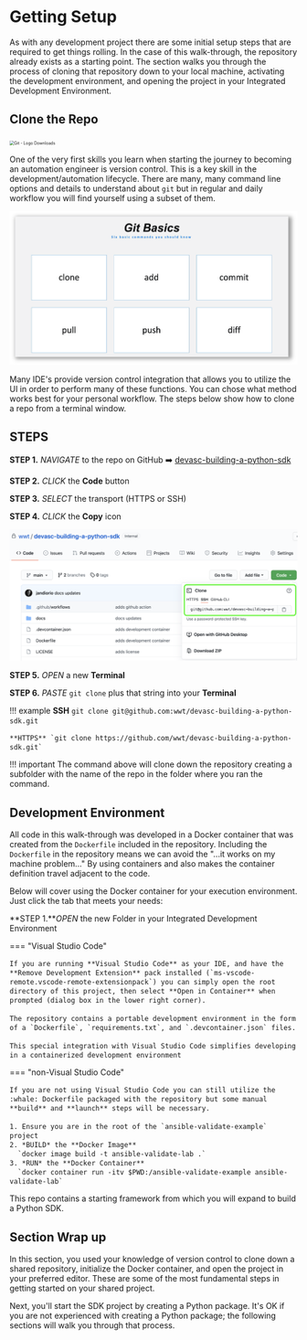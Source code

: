 # Getting Setup

As with any development project there are some initial setup steps that are required to get things rolling.  In the case of this walk-through, the repository already exists as a starting point.  The section walks you through the process of cloning that repository down to your local machine, activating the development environment, and opening the project in your Integrated Development Environment.	

## Clone the Repo

<img src="https://git-scm.com/images/logos/downloads/Git-Logo-1788C.png" alt="Git - Logo Downloads" style="zoom:50%;" />

One of the very first skills you learn when starting the journey to becoming an automation engineer is version control. This is a key skill in the development/automation lifecycle.  There are many, many command line options and details to understand about `git` but in regular and daily workflow you will find yourself using a subset of them. 

![git_basics_6_commands.png](_images/git_basics_6_commands.png)

Many IDE's provide version control integration that allows you to utilize the UI in order to perform many of these functions.  You can chose what method works best for your personal workflow.  The steps below show how to clone a repo from a terminal window.

## STEPS

**STEP 1.** *NAVIGATE* to the repo on GitHub :arrow_right: [devasc-building-a-python-sdk](https://github.com/wwt/devasc-building-a-python-sdk)

**STEP 2.** *CLICK* the **Code** button 

**STEP 3.** *SELECT* the transport (HTTPS or SSH)

**STEP 4.** *CLICK* the **Copy** icon

![Git Download URL](_images/repo_code.png)

**STEP 5.** *OPEN* a new **Terminal**

**STEP 6.** *PASTE* `git clone` plus that string into your **Terminal**

!!! example
    **SSH** `git clone git@github.com:wwt/devasc-building-a-python-sdk.git`
    

    **HTTPS** `git clone https://github.com/wwt/devasc-building-a-python-sdk.git`

!!! important
    The command above will clone down the repository creating a subfolder with the name of the repo in the folder where you ran the command.

## Development Environment

All code in this walk-through was developed in a Docker container that was created from the `Dockerfile` included in the repository.  Including the `Dockerfile` in the repository means we can avoid the "...it works on my machine problem..." By using containers and also makes the container definition travel adjacent to the code. 

Below will cover using the Docker container for your execution environment.  Just click the tab that meets your needs:

**STEP 1.***OPEN* the new Folder in your Integrated Development Environment

=== "Visual Studio Code"

    If you are running **Visual Studio Code** as your IDE, and have the **Remove Development Extension** pack installed (`ms-vscode-remote.vscode-remote-extensionpack`) you can simply open the root directory of this project, then select **Open in Container** when prompted (dialog box in the lower right corner).
    
    The repository contains a portable development environment in the form of a `Dockerfile`, `requirements.txt`, and `.devcontainer.json` files.  
    
    This special integration with Visual Studio Code simplifies developing in a containerized development environment

=== "non-Visual Studio Code"

    If you are not using Visual Studio Code you can still utilize the :whale: Dockerfile packaged with the repository but some manual **build** and **launch** steps will be necessary.
    
    1. Ensure you are in the root of the `ansible-validate-example` project
    2. *BUILD* the **Docker Image**
      `docker image build -t ansible-validate-lab .`
    3. *RUN* the **Docker Container**
      `docker container run -itv $PWD:/ansible-validate-example ansible-validate-lab`

This repo contains a starting framework from which you will expand to build a Python SDK. 

## Section Wrap up

In this section, you used your knowledge of version control to clone down a shared repository, initialize the Docker container, and open the project in your preferred editor.  These are some of the most fundamental steps in getting started on your shared project.  

Next, you'll start the SDK project by creating a Python package.  It's OK if you are not experienced with creating a Python package; the following sections will walk you through that process.
